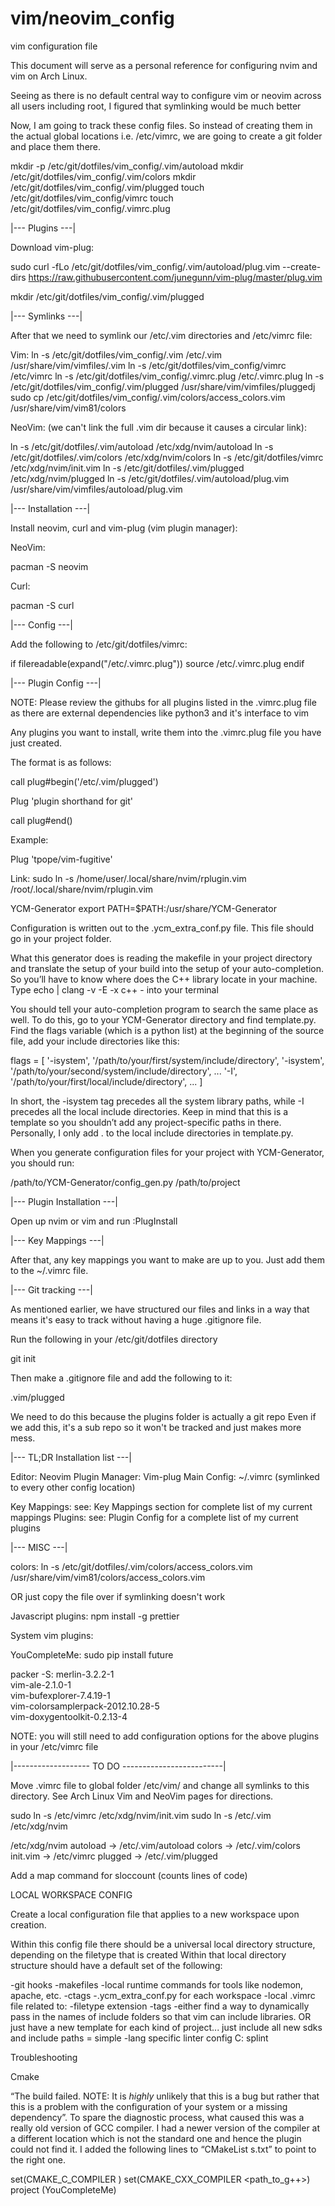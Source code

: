 # vim/neovim_config
vim configuration file

This document will serve as a personal reference for configuring nvim and vim on Arch Linux. 

Seeing as there is no default central way to configure vim or neovim across all users including root, I figured that
symlinking would be much better

Now, I am going to track these config files. So instead of creating them
in the actual global locations i.e. /etc/vimrc, we are going to create 
a git folder and place them there. 

mkdir -p  /etc/git/dotfiles/vim_config/.vim/autoload
mkdir 		/etc/git/dotfiles/vim_config/.vim/colors
mkdir 		/etc/git/dotfiles/vim_config/.vim/plugged
touch			/etc/git/dotfiles/vim_config/vimrc
touch			/etc/git/dotfiles/vim_config/.vimrc.plug

|--- Plugins ---|

Download vim-plug:

sudo curl -fLo /etc/git/dotfiles/vim_config/.vim/autoload/plug.vim --create-dirs https://raw.githubusercontent.com/junegunn/vim-plug/master/plug.vim

mkdir /etc/git/dotfiles/vim_config/.vim/plugged

|--- Symlinks ---|

After that we need to symlink our /etc/.vim directories and /etc/vimrc file:

Vim:
ln -s /etc/git/dotfiles/vim_config/.vim /etc/.vim
/usr/share/vim/vimfiles/.vim
ln -s /etc/git/dotfiles/vim_config/vimrc /etc/vimrc
ln -s /etc/git/dotfiles/vim_config/.vimrc.plug /etc/.vimrc.plug
ln -s /etc/git/dotfiles/vim_config/.vim/plugged /usr/share/vim/vimfiles/pluggedj
sudo cp /etc/git/dotfiles/vim_config/.vim/colors/access_colors.vim /usr/share/vim/vim81/colors

NeoVim:
(we can't link the full .vim dir because it causes a circular link):

ln -s /etc/git/dotfiles/.vim/autoload /etc/xdg/nvim/autoload
ln -s /etc/git/dotfiles/.vim/colors		/etc/xdg/nvim/colors
ln -s /etc/git/dotfiles/vimrc					/etc/xdg/nvim/init.vim
ln -s /etc/git/dotfiles/.vim/plugged	/etc/xdg/nvim/plugged
ln -s /etc/git/dotfiles/.vim/autoload/plug.vim /usr/share/vim/vimfiles/autoload/plug.vim



|--- Installation ---|

Install neovim, curl and vim-plug (vim plugin manager):

NeoVim:

pacman -S neovim 

Curl:

pacman -S curl


|--- Config ---|

Add the following to /etc/git/dotfiles/vimrc:

 if filereadable(expand("/etc/.vimrc.plug"))
    source /etc/.vimrc.plug
 endif



|--- Plugin Config ---|

NOTE: Please review the githubs for all plugins listed in the .vimrc.plug file as there are external dependencies like python3 and it's interface to vim

Any plugins you want to install, write them into the .vimrc.plug file you have just created. 

The format is as follows:

call plug#begin('/etc/.vim/plugged')

Plug 'plugin shorthand for git'

call plug#end()

Example:

Plug 'tpope/vim-fugitive'

Link:
sudo ln -s /home/user/.local/share/nvim/rplugin.vim /root/.local/share/nvim/rplugin.vim

YCM-Generator
export PATH=$PATH:/usr/share/YCM-Generator

Configuration is written out to the .ycm_extra_conf.py file. This file should go in your project folder.

What this generator does is reading the makefile in your project directory and translate the setup of your build into the setup of your auto-completion.
So you’ll have to know where does the C++ library locate in your machine. Type echo | clang -v -E -x c++ - into your terminal

You should tell your auto-completion program to search the same place as well. To do this, go to your YCM-Generator directory and find template.py. 
Find the flags variable (which is a python list) at the beginning of the source file, add your include directories like this:

flags = [
	'-isystem',
	'/path/to/your/first/system/include/directory',
	'-isystem',
	'/path/to/your/second/system/include/directory',
	...
	'-I',
	'/path/to/your/first/local/include/directory',
	...
]

In short, the -isystem tag precedes all the system library paths, while -I precedes all the local include directories. 
Keep in mind that this is a template so you shouldn’t add any project-specific paths in there. 
Personally, I only add . to the local include directories in template.py.

When you generate configuration files for your project with YCM-Generator, you should run:

/path/to/YCM-Generator/config_gen.py /path/to/project




|--- Plugin Installation ---|

Open up nvim or vim and run :PlugInstall


|--- Key Mappings ---|

After that, any key mappings you want to make are up to you. Just add them to the ~/.vimrc file. 




|--- Git tracking ---|

As mentioned earlier, we have structured our files and links in a way
that means it's easy to track without having a huge .gitignore file. 

Run the following in your /etc/git/dotfiles directory

git init


Then make a .gitignore file and add the following to it:

.vim/plugged


We need to do this because the plugins folder is actually a git repo
Even if we add this, it's a sub repo so it won't be tracked and just
makes more mess.

|--- TL;DR Installation list ---|

Editor:           Neovim
Plugin Manager:   Vim-plug
Main Config:      ~/.vimrc (symlinked to every other config location)

Key Mappings:     see: Key Mappings section for complete list of my current mappings
Plugins:          see: Plugin Config for a complete list of my current plugins 

|--- MISC ---|

colors:
ln -s /etc/git/dotfiles/.vim/colors/access_colors.vim /usr/share/vim/vim81/colors/access_colors.vim

OR just copy the file over if symlinking doesn't work

Javascript plugins:
npm install -g prettier

System vim plugins:

YouCompleteMe:
sudo pip install future

packer -S: 
merlin-3.2.2-1  
vim-ale-2.1.0-1  
vim-bufexplorer-7.4.19-1  
vim-colorsamplerpack-2012.10.28-5  
vim-doxygentoolkit-0.2.13-4

NOTE: you will still need to add configuration options for the above plugins in your /etc/vimrc file


|------------------- TO DO -------------------------|

Move .vimrc file to global folder /etc/vim/ and change all symlinks to this directory. See Arch Linux Vim and NeoVim pages for directions.

sudo ln -s /etc/vimrc /etc/xdg/nvim/init.vim
sudo ln -s /etc/.vim   /etc/xdg/nvim

/etc/xdg/nvim
autoload 	-> /etc/.vim/autoload
colors 		-> /etc/.vim/colors
init.vim 	-> /etc/vimrc
plugged 	-> /etc/.vim/plugged


Add a map command for sloccount (counts lines of code)


LOCAL WORKSPACE CONFIG 

Create a local configuration file that applies to a new workspace upon
creation. 

Within this config file there should be a universal local directory 
structure, depending on the filetype that is created
Within that local directory structure should have a default set of the 
following:

  -git hooks
  -makefiles
  -local runtime commands for tools like nodemon, apache, etc. 
  -ctags
  -.ycm_extra_conf.py for each workspace
  -local .vimrc file related to: 
    -filetype extension
    -tags
  -either find a way to dynamically pass in the names of include folders
	so that vim can include libraries. OR just have a new template
	for each kind of project... just include all new sdks and include 
  paths = simple
  -lang specific linter config
		C: splint

Troubleshooting

Cmake

“The build failed. NOTE: It is *highly* unlikely that this is a bug but 
rather that this is a problem with the configuration of your system or a
 missing dependency”.  To spare the diagnostic process, what caused this
 was a really old version of GCC compiler. I had a newer version of the 
compiler at a different location which is not the standard one and hence
 the plugin could not find it. I added the following lines to “CMakeList
s.txt” to point to the right one.

set(CMAKE_C_COMPILER )
set(CMAKE_CXX_COMPILER <path_to_g++>)
project (YouCompleteMe)
